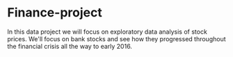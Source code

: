 # Finance-project
In this data project we will focus on exploratory data analysis of stock prices.  We'll focus on bank stocks and see how they progressed throughout the financial crisis all the way to early 2016.

